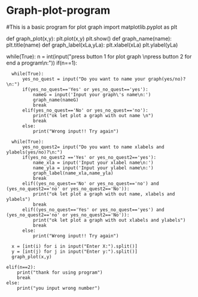 # Graph-plot-program
#This is a basic program for plot graph
import matplotlib.pyplot as plt

def graph_plot(x,y):
    plt.plot(x,y)
    plt.show()
def graph_name(name):
    plt.title(name)
def graph_label(xLa,yLa):
    plt.xlabel(xLa)
    plt.ylabel(yLa)

while(True):
    n = int(input("press button 1 for plot graph \npress button 2 for end a program\n:"))
    if(n==1):

      while(True):
          yes_no_quest = input("Do you want to name your graph(yes/no)?\n:")
          if(yes_no_quest=='Yes' or yes_no_quest=='yes'):
              nameG = input('Input your graph\'s name\n:')
              graph_name(nameG)
              break
          elif(yes_no_quest=='No' or yes_no_quest=='no'):
              print("ok let plot a graph with out name \n")
              break
          else:
              print("Wrong input!! Try again")

      while(True):      
          yes_no_quest2= input("Do you want to name xlabels and ylabels(yes/no)?\n:")
          if(yes_no_quest2 =='Yes' or yes_no_quest2=='yes'):
              name_xla = input('Input your xlabel name\n:')
              name_yla = input('Input your ylabel name\n:')
              graph_label(name_xla,name_yla)
              break
          elif((yes_no_quest=='No' or yes_no_quest=='no') and (yes_no_quest2=='no' or yes_no_quest2=='No')):
              print("ok let plot a graph with out name, xlabels and ylabels")
              break
          elif((yes_no_quest=='Yes' or yes_no_quest=='yes') and (yes_no_quest2=='no' or yes_no_quest2=='No')):
              print("ok let plot a graph with out xlabels and ylabels")
              break
          else:
              print("Wrong input!! Try again")
     
      x = [int(i) for i in input("Enter X:").split()]
      y = [int(j) for j in input("Enter y:").split()]
      graph_plot(x,y)
      
    elif(n==2):
        print("thank for using program")
        break
    else:
        print("you input wrong number")
